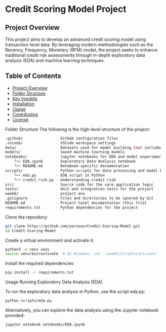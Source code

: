 # Credit Scoring Model Project
## Project Overview
This project aims to develop an advanced credit scoring model using transaction-level data. By leveraging modern methodologies such as the Recency, Frequency, Monetary (RFM) model, the project seeks to enhance traditional credit risk assessments through in-depth exploratory data analysis (EDA) and machine learning techniques.

## Table of Contents
- [Project Overview](#project-overview)
- [Folder Structure](#folder-structure)
- [Key Insights](#key-insights)
- [Installation](#installation)
- [Usage](#usage)
- [Contributing](#contributing)
- [License](#license)



Folder Structure
The following is the high-level structure of the project:

```bash
.github/               - GitHub configuration files
.vscode/               - VSCode workspace settings
data/                  - Datasets used for model building (not included in the repository)
models/                - Saved machine learning models
notebooks/             - Jupyter notebooks for EDA and model experimentation
    └── EDA.ipynb      - Exploratory Data Analysis notebook
    └── README.md      - Notebook-specific documentation
scripts/               - Python scripts for data processing and model building
    └── eda.py         - EDA script in Python
    └── credit_risk.py - Understanding credit risk
src/                   - Source code for the core application logic
tests/                 - Unit and integration tests for the project
week6/                 - project env
.gitignore             - Files and directories to be ignored by Git
README.md              - Project-level documentation (this file)
requirements.txt       - Python dependencies for the project
```
Clone the repository:

```bash
git clone https://github.com/yerosan/Credit-Scoring-Model.git
cd Credit-Scoring-Model
```
Create a virtual environment and activate it:

```bash
python3 -m venv venv
source venv/bin/activate  # On Windows, use `.week6\Scripts\activate`
```
Install the required dependencies:

```bash
pip install -r requirements.txt
```
Usage
Running Exploratory Data Analysis (EDA)

To run the exploratory data analysis in Python, use the script eda.py:

```bash
python scripts/eda.py

```
Alternatively, you can explore the data analysis using the Jupyter notebook provided:

```bash
jupyter notebook notebooks/EDA.ipynb

```